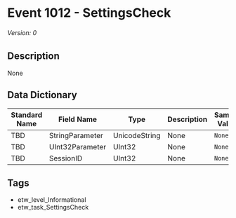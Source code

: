 # Event 1012 - SettingsCheck
###### Version: 0

## Description
None

## Data Dictionary
|Standard Name|Field Name|Type|Description|Sample Value|
|---|---|---|---|---|
|TBD|StringParameter|UnicodeString|None|`None`|
|TBD|UInt32Parameter|UInt32|None|`None`|
|TBD|SessionID|UInt32|None|`None`|

## Tags
* etw_level_Informational
* etw_task_SettingsCheck